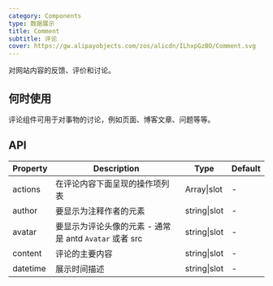 ```yaml
---
category: Components
type: 数据展示
title: Comment
subtitle: 评论
cover: https://gw.alipayobjects.com/zos/alicdn/ILhxpGzBO/Comment.svg
---
```


对网站内容的反馈、评价和讨论。

## 何时使用

评论组件可用于对事物的讨论，例如页面、博客文章、问题等等。

## API

| Property | Description                                            | Type         | Default |
| -------- | ------------------------------------------------------ | ------------ | ------- |
| actions  | 在评论内容下面呈现的操作项列表                         | Array\|slot  | -       |
| author   | 要显示为注释作者的元素                                 | string\|slot | -       |
| avatar   | 要显示为评论头像的元素 - 通常是 antd `Avatar` 或者 src | string\|slot | -       |
| content  | 评论的主要内容                                         | string\|slot | -       |
| datetime | 展示时间描述                                           | string\|slot | -       |
